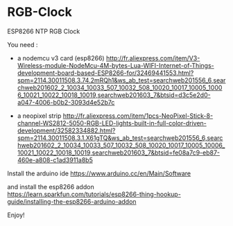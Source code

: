 # RGB-Clock
ESP8266 NTP RGB Clock

You need :

- a nodemcu v3 card (esp8266)
http://fr.aliexpress.com/item/V3-Wireless-module-NodeMcu-4M-bytes-Lua-WIFI-Internet-of-Things-development-board-based-ESP8266-for/32469441553.html?spm=2114.30011508.3.74.2mRQh1&ws_ab_test=searchweb201556_6,searchweb201602_2_10034_10033_507_10032_508_10020_10017_10005_10006_10021_10022_10018_10019,searchweb201603_7&btsid=d3c5e2d0-a047-4006-b0b2-3093d4e52b7c

- a neopixel strip
http://fr.aliexpress.com/item/1pcs-NeoPixel-Stick-8-channel-WS2812-5050-RGB-LED-lights-built-in-full-color-driven-development/32582334882.html?spm=2114.30011508.3.1.X61gTQ&ws_ab_test=searchweb201556_6,searchweb201602_2_10034_10033_507_10032_508_10020_10017_10005_10006_10021_10022_10018_10019,searchweb201603_7&btsid=fe08a7c9-eb87-460e-a808-c1ad3911a8b5

Install the arduino ide
https://www.arduino.cc/en/Main/Software

and install the esp8266 addon
https://learn.sparkfun.com/tutorials/esp8266-thing-hookup-guide/installing-the-esp8266-arduino-addon

Enjoy!
